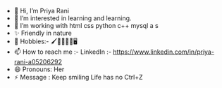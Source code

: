 - 👋 Hi, I’m Priya Rani
- 👀 I’m interested in learning and learning.
- 🌱 I’m working with html css python c++ mysql a s
- ✨ Friendly in nature
- 🚀 Hobbies:- 🖌️🎨🏀🎹🧳🖥️ 
- 📫 How to reach me :-
  LinkedIn :- https://www.linkedin.com/in/priya-rani-a05206292
- 😄 Pronouns: Her
- ⚡ Message : Keep smiling
    Life has no Ctrl+Z

<!---
Priya-Rani11/Priya-Rani11 is a ✨ special ✨ repository because its `README.md` (this file) appears on your GitHub profile.
You can click the Preview link to take a look at your changes.
--->
